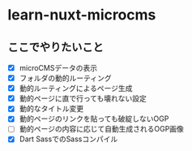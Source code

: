 # learn-nuxt-microcms
## ここでやりたいこと
- [x] microCMSデータの表示
- [x] フォルダの動的ルーティング
- [x] 動的ルーティングによるページ生成
- [x] 動的ページに直で行っても壊れない設定
- [x] 動的なタイトル変更
- [x] 動的ページのリンクを貼っても破綻しないOGP
- [ ] 動的ページの内容に応じて自動生成されるOGP画像
- [x] Dart SassでのSassコンパイル